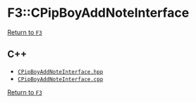 # F3::CPipBoyAddNoteInterface

[Return to `F3`](/docs/F3.md)

## C++

- [`CPipBoyAddNoteInterface.hpp`](/c++/include/CPipBoyAddNoteInterface.hpp)
- [`CPipBoyAddNoteInterface.cpp`](/c++/source/CPipBoyAddNoteInterface.cpp)

[Return to `F3`](/docs/F3.md)